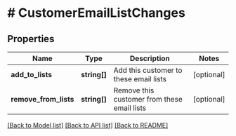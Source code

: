 # # CustomerEmailListChanges

## Properties

Name | Type | Description | Notes
------------ | ------------- | ------------- | -------------
**add_to_lists** | **string[]** | Add this customer to these email lists | [optional]
**remove_from_lists** | **string[]** | Remove this customer from these email lists | [optional]

[[Back to Model list]](../../README.md#models) [[Back to API list]](../../README.md#endpoints) [[Back to README]](../../README.md)
